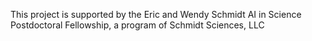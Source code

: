 This project is supported by the Eric and Wendy Schmidt AI in Science Postdoctoral Fellowship, a program of Schmidt Sciences, LLC

